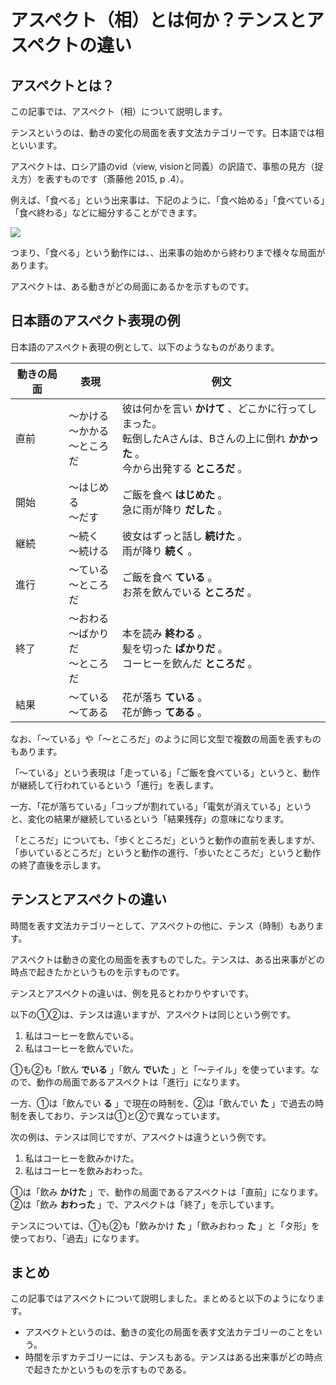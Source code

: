 # アスペクト（相）とは何か？テンスとアスペクトの違い

## アスペクトとは？

この記事では、アスペクト（相）について説明します。

テンスというのは、動きの変化の局面を表す文法カテゴリーです。日本語では相といいます。

アスペクトは、ロシア語のvid（view, visionと同義）の訳語で、事態の見方（捉え方）を表すものです（斎藤他 2015, p .4）。

例えば、「食べる」という出来事は、下記のように、「食べ始める」「食べている」「食べ終わる」などに細分することができます。

![](https://www.nihongo-appliedlinguistics.net/wp/wp-content/themes/the-thor/img/dummy.gif)

つまり、「食べる」という動作には、、出来事の始めから終わりまで様々な局面があります。

アスペクトは、ある動きがどの局面にあるかを示すものです。

## 日本語のアスペクト表現の例

日本語のアスペクト表現の例として、以下のようなものがあります。

動きの局面| 表現| 例文  
---|---|---  
直前| ～かける<br>～かかる<br>～ところだ | 彼は何かを言い **かけて** 、どこかに行ってしまった。<br> 転倒したAさんは、Bさんの上に倒れ **かかった** 。<br> 今から出発する **ところだ** 。  
開始| ～はじめる <br> ～だす | ご飯を食べ **はじめた** 。<br> 急に雨が降り **だした** 。  
継続| ～続く<br>～続ける | 彼女はずっと話し **続けた** 。<br> 雨が降り **続く** 。  
進行| ～ている<br>～ところだ | ご飯を食べ **ている** 。<br>お茶を飲んでいる **ところだ** 。  
終了| ～おわる<br>～ばかりだ<br>～ところだ | 本を読み **終わる** 。<br> 髪を切った **ばかりだ** 。<br> コーヒーを飲んだ **ところだ** 。  
結果| ～ている<br> ～てある | 花が落ち **ている** 。<br> 花が飾っ **てある** 。  
  
なお、「～ている」や「～ところだ」のように同じ文型で複数の局面を表すものもあります。

「～ている」という表現は「走っている」「ご飯を食べている」というと、動作が継続して行われているという「進行」を表します。

一方、「花が落ちている」「コップが割れている」「電気が消えている」というと、変化の結果が継続しているという「結果残存」の意味になります。

「ところだ」についても、「歩くところだ」というと動作の直前を表しますが、「歩いているところだ」というと動作の進行、「歩いたところだ」というと動作の終了直後を示します。

## テンスとアスペクトの違い

時間を表す文法カテゴリーとして、アスペクトの他に、テンス（時制）もあります。

アスペクトは動きの変化の局面を表すものでした。テンスは、ある出来事がどの時点で起きたかというものを示すものです。

テンスとアスペクトの違いは、例を見るとわかりやすいです。

以下の①②は、テンスは違いますが、アスペクトは同じという例です。

  1. 私はコーヒーを飲んでいる。
  2. 私はコーヒーを飲んでいた。

①も②も「飲ん **でいる** 」「飲ん **でいた** 」と「～テイル」を使っています。なので、動作の局面であるアスペクトは「進行」になります。

一方、①は「飲んでい **る** 」で現在の時制を、②は「飲んでい **た** 」で過去の時制を表しており、テンスは①と②で異なっています。

次の例は、テンスは同じですが、アスペクトは違うという例です。

  1. 私はコーヒーを飲みかけた。
  2. 私はコーヒーを飲みおわった。

①は「飲み **かけた** 」で、動作の局面であるアスペクトは「直前」になります。②は「飲み **おわった** 」で、アスペクトは「終了」を示しています。

テンスについては、①も②も「飲みかけ **た** 」「飲みおわっ **た** 」と「タ形」を使っており、「過去」になります。

## まとめ

この記事ではアスペクトについて説明しました。まとめると以下のようになります。

  * アスペクトというのは、動きの変化の局面を表す文法カテゴリーのことをいう。
  * 時間を示すカテゴリーには、テンスもある。テンスはある出来事がどの時点で起きたかというものを示すものである。